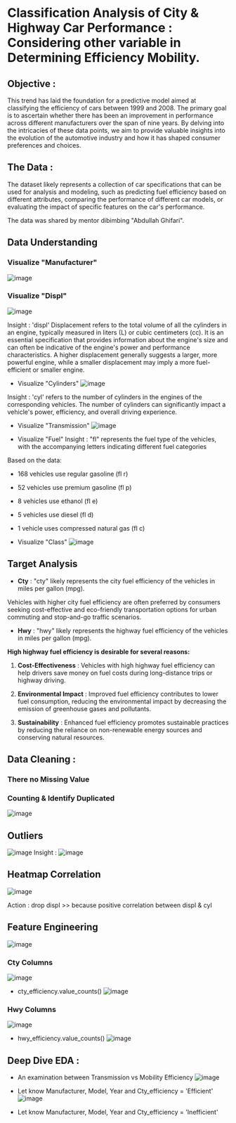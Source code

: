 # Classification Analysis of City & Highway Car Performance : Considering other variable in Determining Efficiency Mobility.

## Objective : 
This trend has laid the foundation for a predictive model aimed at classifying the efficiency of cars between 1999 and 2008. The primary goal is to ascertain whether there has been an improvement in performance across different manufacturers over the span of nine years. By delving into the intricacies of these data points, we aim to provide valuable insights into the evolution of the automotive industry and how it has shaped consumer preferences and choices.

## The Data : 
The dataset likely represents a collection of car specifications that can be used for analysis and modeling, such as predicting fuel efficiency based on different attributes, comparing the performance of different car models, or evaluating the impact of specific features on the car's performance.

The data was shared by mentor dibimbing "Abdullah Ghifari".

## Data Understanding

### Visualize "Manufacturer"
![image](https://github.com/GITA-2112/mpg_othervariable/assets/135007275/efb8691a-53ce-4a7b-922c-8f57504edbbb)

### Visualize "Displ"
![image](https://github.com/GITA-2112/mpg_othervariable/assets/135007275/ec3f6576-6ddb-4c14-bdef-3224bb7714ed)

Insight : 'displ' Displacement refers to the total volume of all the cylinders in an engine, typically measured in liters (L) or cubic centimeters (cc). It is an essential specification that provides information about the engine's size and can often be indicative of the engine's power and performance characteristics.
A higher displacement generally suggests a larger, more powerful engine, while a smaller displacement may imply a more fuel-efficient or smaller engine.

- Visualize "Cylinders"
![image](https://github.com/GITA-2112/mpg_othervariable/assets/135007275/b0f640a4-e455-4715-97e1-c5e30678fdb2)

Insight : 'cyl' refers to the number of cylinders in the engines of the corresponding vehicles.
The number of cylinders can significantly impact a vehicle's power, efficiency, and overall driving experience.

- Visualize "Transmission"
![image](https://github.com/GITA-2112/mpg_othervariable/assets/135007275/f1f54028-19cc-4b5f-b83b-26dd3088eccb)

- Visualize "Fuel"
Insight : "fl" represents the fuel type of the vehicles, with the accompanying letters indicating different fuel categories

Based on the data:

- 168 vehicles use regular gasoline (fl r)
- 52 vehicles use premium gasoline (fl p)
- 8 vehicles use ethanol (fl e)
- 5 vehicles use diesel (fl d)
- 1 vehicle uses compressed natural gas (fl c)

- Visualize "Class"
![image](https://github.com/GITA-2112/mpg_othervariable/assets/135007275/921ea9da-9eae-4314-8e1c-42c743df0140)

## Target Analysis
- **Cty** : "cty" likely represents the city fuel efficiency of the vehicles in miles per gallon (mpg).

Vehicles with higher city fuel efficiency are often preferred by consumers seeking cost-effective and eco-friendly transportation options for urban commuting and stop-and-go traffic scenarios.

- **Hwy** : "hwy" likely represents the highway fuel efficiency of the vehicles in miles per gallon (mpg).

**High highway fuel efficiency is desirable for several reasons:**

1. **Cost-Effectiveness** : Vehicles with high highway fuel efficiency can help drivers save money on fuel costs during long-distance trips or highway driving.

2. **Environmental Impact** : Improved fuel efficiency contributes to lower fuel consumption, reducing the environmental impact by decreasing the emission of greenhouse gases and pollutants.

3. **Sustainability** : Enhanced fuel efficiency promotes sustainable practices by reducing the reliance on non-renewable energy sources and conserving natural resources.

## Data Cleaning :

### There no Missing Value

### Counting & Identify Duplicated
![image](https://github.com/GITA-2112/mpg_othervariable/assets/135007275/a31f5903-f587-42a1-9f73-756887ffd24d)

## Outliers
![image](https://github.com/GITA-2112/mpg_othervariable/assets/135007275/b191d9cc-4770-4b61-acfa-40be201793be)
Insight :
![image](https://github.com/GITA-2112/mpg_othervariable/assets/135007275/0cf48c48-8ec8-4650-9b82-9807ec84c264)

## Heatmap Correlation
![image](https://github.com/GITA-2112/mpg_othervariable/assets/135007275/d9703580-488a-4da5-a867-3f199fb0cb33)

Action : drop displ >> because positive correlation between displ & cyl

## Feature Engineering
![image](https://github.com/GITA-2112/mpg_othervariable/assets/135007275/82e8f298-5d98-4ef9-b39c-47bad9c0bd5d)

### Cty Columns
![image](https://github.com/GITA-2112/mpg_othervariable/assets/135007275/11929b77-9685-4fa8-842b-170de3e80348)

- cty_efficiency.value_counts()
![image](https://github.com/GITA-2112/mpg_othervariable/assets/135007275/ab933173-7979-4fe5-88bf-55e9f8c2aa42)

### Hwy Columns
![image](https://github.com/GITA-2112/mpg_othervariable/assets/135007275/35b4e79e-5a13-4851-89a0-5abee1d1755d)

- hwy_efficiency.value_counts()
![image](https://github.com/GITA-2112/mpg_othervariable/assets/135007275/e7a58320-b600-4806-90b5-ada38bcc23c5)

## Deep Dive EDA :
- An examination between Transmission vs Mobility Efficiency
![image](https://github.com/GITA-2112/mpg_othervariable/assets/135007275/80fbf42f-7e5f-43bc-9bd4-304061adb642)

- Let know Manufacturer, Model, Year and Cty_efficiency = 'Efficient'
![image](https://github.com/GITA-2112/mpg_othervariable/assets/135007275/6329b2aa-70b0-493f-a1ed-11c272a905e1)

- Let know Manufacturer, Model, Year and Cty_efficiency = 'Inefficient'
